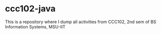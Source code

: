 # ccc102-java

This is a repository where I dump all activities from CCC102, 2nd sem of BS Information Systems, MSU-IIT
